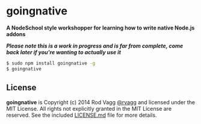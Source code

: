 # goingnative

**A NodeSchool style workshopper for learning how to write native Node.js addons**

***Please note this is a work in progress and is far from complete, come back later if you're wanting to actually use it***

```sh
$ sudo npm install goingnative -g
$ goingnative
```

## License

**goingnative** is Copyright (c) 2014 Rod Vagg [@rvagg](https://twitter.com/rvagg) and licensed under the MIT License. All rights not explicitly granted in the MIT License are reserved. See the included [LICENSE.md](./LICENSE.md) file for more details.
